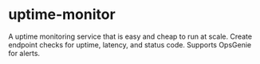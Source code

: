 # uptime-monitor
A uptime monitoring service that is easy and cheap to run at scale. Create endpoint checks for uptime, latency, and status code. Supports OpsGenie for alerts.
